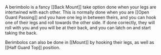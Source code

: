 A berimbolo is a fancy [[Back Mount]] take option done when your legs are intertwined with each other. This is normally done when you are [[Open Guard Passing]] and you have one leg in between theirs, and you can hook one of their legs and roll towards the other side. If done correctly, they will roll with you and you will be at their back, and you can latch on and start taking the back.

Berimbolos can also be done in [[Mount]] by hooking their legs, as well as [[Half Guard Top]] position.